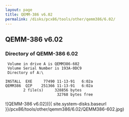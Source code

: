 ```yaml
---
layout: page
title: QEMM-386 v6.02
permalink: /disks/pcx86/tools/other/qemm386/6.02/
---
```


QEMM-386 v6.02
--------------

### Directory of QEMM-386 6.02

	 Volume in drive A is QEMM386-602
	 Volume Serial Number is 193A-0DC9
	 Directory of A:\

	INSTALL  EXE     77490 11-13-91   6:02a
	QEMM386  QIP    251366 11-13-91   6:02a
	        2 file(s)     328856 bytes
	                       32768 bytes free

![QEMM-386 v6.02]({{ site.system-disks.baseurl }}/pcx86/tools/other/qemm386/6.02/QEMM386-602.jpg)
